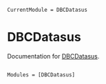 ```@meta
CurrentModule = DBCDatasus
```

# DBCDatasus

Documentation for [DBCDatasus](https://github.com/lego-yaw/DBCDatasus.jl).

```@index
```

```@autodocs
Modules = [DBCDatasus]
```
